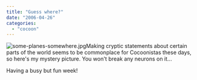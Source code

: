 ```yaml
---
title: "Guess where?"
date: "2006-04-26"
categories: 
  - "cocoon"
---
```


![some-planes-somewhere.jpg](images/some-planes-somewhere.jpg)Making cryptic statements about certain parts of the world seems to be commonplace for Cocoonistas these days, so here's my mystery picture. You won't break any neurons on it...

Having a busy but fun week!
